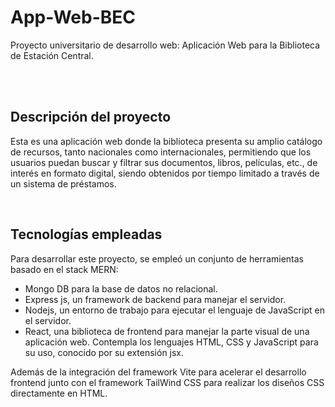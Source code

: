 # App-Web-BEC
Proyecto universitario de desarrollo web: Aplicación Web para la Biblioteca de Estación Central.

<br><br>

## Descripción del proyecto
Esta es una aplicación web donde la biblioteca presenta su amplio catálogo de recursos, tanto nacionales como internacionales, permitiendo que los usuarios puedan buscar y filtrar sus documentos, libros, películas, etc., de interés en formato digital, siendo obtenidos por tiempo limitado a través de un sistema de préstamos.

<br>

## Tecnologías empleadas
Para desarrollar este proyecto, se empleó un conjunto de herramientas basado en el stack MERN: 
* Mongo DB para la base de datos no relacional.
* Express js, un framework de backend para manejar el servidor.
* Nodejs, un entorno de trabajo para ejecutar el lenguaje de JavaScript en el servidor.
* React, una biblioteca de frontend para manejar la parte visual de una aplicación web. Contempla los lenguajes HTML, CSS y JavaScript para su uso, conocido por su extensión jsx.

Además de la integración del framework Vite para acelerar el desarrollo frontend junto con el framework TailWind CSS para realizar los diseños CSS directamente en HTML.

